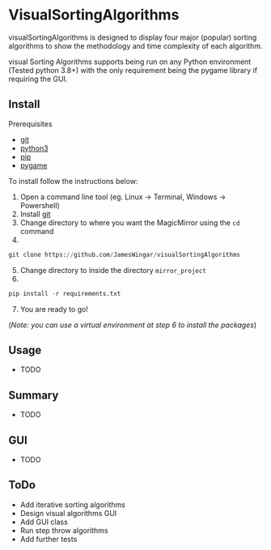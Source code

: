 ﻿# VisualSortingAlgorithms

visualSortingAlgorithms is designed to display four major (popular) sorting algorithms to show the methodology and time complexity of each algorithm.    

visual Sorting Algorithms supports being run on any Python environment (Tested python 3.8+) with the only requirement being the pygame library if requiring the GUI.

## Install
Prerequisites
* [git](https://git-scm.com/downloads)
* [python3](https://www.python.org/download/releases/3.0/)
* [pip](https://pypi.org/project/pip/)
* [pygame](https://www.pygame.org/)

To install follow the instructions below:
1. Open a command line tool (eg. Linux -> Terminal, Windows -> Powershell)
2. Install [git](https://git-scm.com/downloads)
3. Change directory to where you want the MagicMirror using the `cd` command
4. 
```python
git clone https://github.com/JamesWingar/visualSortingAlgorithms
```
5. Change directory to inside the directory `mirror_project`
6. 
```python
pip install -r requirements.txt
```
7. You are ready to go!

(*Note: you can use a virtual environment at step 6 to install the packages*)

## Usage
* TODO

## Summary
* TODO

## GUI
* TODO

## ToDo
* Add iterative sorting algorithms
* Design visual algorithms GUI
* Add GUI class
* Run step throw algorithms
* Add further tests